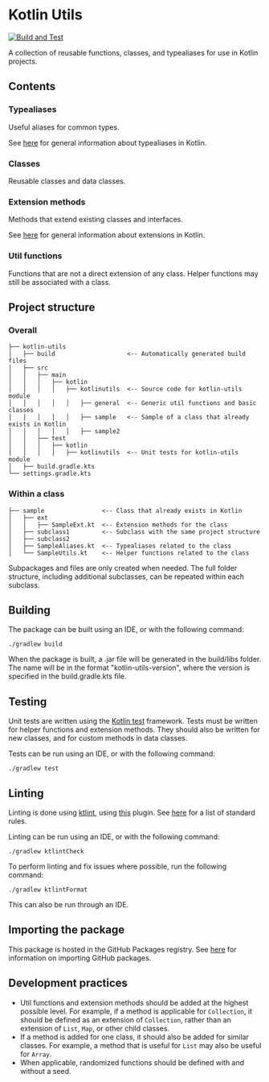 # Kotlin Utils

[![Build and Test](https://github.com/lbressler13/kotlin-utils/actions/workflows/main_checks.yml/badge.svg?branch=main)](https://github.com/lbressler13/kotlin-utils/actions/workflows/main_checks.yml)

A collection of reusable functions, classes, and typealiases for use in Kotlin projects.

## Contents

### Typealiases

Useful aliases for common types.

See [here](https://kotlinlang.org/docs/type-aliases.html) for general information about typealiases in Kotlin.

### Classes

Reusable classes and data classes.

### Extension methods

Methods that extend existing classes and interfaces.

See [here](https://kotlinlang.org/docs/extensions.html) for general information about extensions in Kotlin.

### Util functions

Functions that are not a direct extension of any class.
Helper functions may still be associated with a class.

## Project structure

### Overall

```project
├── kotlin-utils
│   ├── build                    <-- Automatically generated build files
│   ├── src
│   │   ├── main
│   │   │   ├── kotlin
│   │   │   │   ├── kotlinutils  <-- Source code for kotlin-utils module
│   │   │   │   │   ├── general  <-- Generic util functions and basic classes
│   │   │   │   │   ├── sample   <-- Sample of a class that already exists in Kotlin
│   │   │   │   │   ├── sample2               
│   │   ├── test
│   │   │   ├── kotlin
│   │   │   │   ├── kotlinutils  <-- Unit tests for kotlin-utils module
│   ├── build.gradle.kts
└── settings.gradle.kts
```

### Within a class

```project
├── sample                <-- Class that already exists in Kotlin
│   ├── ext
│   │   ├── SampleExt.kt  <-- Extension methods for the class
│   ├── subclass1         <-- Subclass with the same project structure
│   ├── subclass2         
│   ├── SampleAliases.kt  <-- Typealiases related to the class
│   └── SampleUtils.kt    <-- Helper functions related to the class
```

Subpackages and files are only created when needed.
The full folder structure, including additional subclasses, can be repeated within each subclass.

## Building

The package can be built using an IDE, or with the following command:

```shell
./gradlew build
```

When the package is built, a .jar file will be generated in the build/libs folder.
The name will be in the format "kotlin-utils-version", where the version is specified in the build.gradle.kts file.

## Testing

Unit tests are written using the [Kotlin test](https://kotlinlang.org/api/latest/kotlin.test/) framework.
Tests must be written for helper functions and extension methods.
They should also be written for new classes, and for custom methods in data classes.

Tests can be run using an IDE, or with the following command:

```shell
./gradlew test
```

## Linting

Linting is done using [ktlint](https://ktlint.github.io/), using [this](https://github.com/jlleitschuh/ktlint-gradle) plugin.
See [here](https://github.com/pinterest/ktlint#standard-rules) for a list of standard rules.

Linting can be run using an IDE, or with the following command:
```shell
./gradlew ktlintCheck
```

To perform linting and fix issues where possible, run the following command:

```shell
./gradlew ktlintFormat
```

This can also be run through an IDE.

## Importing the package

This package is hosted in the GitHub Packages registry.
See [here](https://docs.github.com/en/packages/working-with-a-github-packages-registry/working-with-the-gradle-registry#using-a-published-package) for information on importing GitHub packages.

## Development practices

- Util functions and extension methods should be added at the highest possible level.
For example, if a method is applicable for `Collection`, it should be defined as an extension of `Collection`, rather than an extension of `List`, `Map`, or other child classes.
- If a method is added for one class, it should also be added for similar classes. For example, a method that is useful for `List` may also be useful for `Array`.
- When applicable, randomized functions should be defined with and without a seed.
